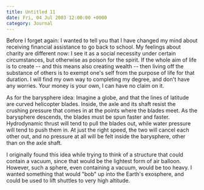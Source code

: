 ```yaml
---
title: Untitled 11
date: Fri, 04 Jul 2003 12:00:00 +0000
category: Journal
---
```


Before I forget again: I wanted to tell you that I have changed my mind
about receiving financial assistance to go back to school.  My feelings
about charity are different now: I see it as a social necessity under
certain circumstances, but otherwise as poison for the spirit.  If the
whole aim of life is to create -- and this means also creating wealth --
then living off the substance of others is to exempt one's self from the
purpose of life for that duration.  I will find my own way to completing
my degree, and don't have any worries.  Your money is your own, I can
have no claim on it.

As for the barysphere idea: Imagine a globe, and that the lines of
latitude are curved helicopter blades.  Inside, the axle and its shaft
resist the crushing pressure that comes in at the points where the
blades meet.  As the barysphere descends, the blades must be spun faster
and faster.  Hydrodynamic thrust will tend to pull the blades out, while
water pressure will tend to push them in.  At just the right speed, the
two will cancel each other out, and no pressure at all will be felt
inside the barysphere, other than on the axle shaft.

I originally found this idea while trying to think of a structure that
could contain a vacuum, since that would be the lightest form of air
balloon.  However, such a sphere, even containing a vacuum, would be too
heavy.  I wanted something that would "bob" up into the Earth's
exosphere, and could be used to lift shuttles to very high altitude.


